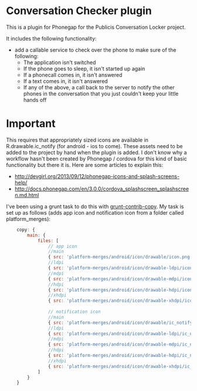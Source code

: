 Conversation Checker plugin
===========================
This is a plugin for Phonegap for the Publicis Conversation Locker project.

It includes the following functionality:

* add a callable service to check over the phone to make sure of the following:
    * The application isn't switched
    * If the phone goes to sleep, it isn't started up again
    * If a phonecall comes in, it isn't answered
    * If a text comes in, it isn't answered
    * If any of the above, a call back to the server to notify the other phones in the conversation that you just couldn't keep your little hands off 

Important
=========
This requires that appropriately sized icons are available in R.drawable.ic_notify (for android - ios to come).
These assets need to be added to the project by hand when the plugin is added. I don't know why a workflow hasn't been created by Phonegap / cordova for this kind of basic functionality but there it is. Here are some articles to explain this:
* http://devgirl.org/2013/09/12/phonegap-icons-and-splash-screens-help/
* http://docs.phonegap.com/en/3.0.0/cordova_splashscreen_splashscreen.md.html

I've been using a grunt task to do this with [grunt-contrib-copy](https://github.com/gruntjs/grunt-contrib-copy). My task is set up as follows (adds app icon and notification icon from a folder called platform_merges):

```javascript
    copy: {
        main: {
            files: [
                // app icon
                //main
                { src: 'platform-merges/android/icon/drawable/icon.png', dest: 'platforms/android/res/drawable/icon.png' },
                //ldpi
                { src: 'platform-merges/android/icon/drawable-ldpi/icon.png', dest: 'platforms/android/res/drawable-ldpi/icon.png' },
                //mdpi
                { src: 'platform-merges/android/icon/drawable-mdpi/icon.png', dest: 'platforms/android/res/drawable-mdpi/icon.png' },
                //hdpi
                { src: 'platform-merges/android/icon/drawable-hdpi/icon.png', dest: 'platforms/android/res/drawable-hdpi/icon.png' },
                //xhdpi
                { src: 'platform-merges/android/icon/drawable-xhdpi/icon.png', dest: 'platforms/android/res/drawable-xhdpi/icon.png' },
                
                // notification icon
                //main
                { src: 'platform-merges/android/icon/drawable/ic_notify.png', dest: 'platforms/android/res/drawable/ic_notify.png' },
                //ldpi
                { src: 'platform-merges/android/icon/drawable-ldpi/ic_notify.png', dest: 'platforms/android/res/drawable-ldpi/ic_notify.png' },
                //mdpi
                { src: 'platform-merges/android/icon/drawable-mdpi/ic_notify.png', dest: 'platforms/android/res/drawable-mdpi/ic_notify.png' },
                //hdpi
                { src: 'platform-merges/android/icon/drawable-hdpi/ic_notify.png', dest: 'platforms/android/res/drawable-hdpi/ic_notify.png' },
                //xhdpi
                { src: 'platform-merges/android/icon/drawable-xhdpi/ic_notify.png', dest: 'platforms/android/res/drawable-xhdpi/ic_notify.png' },
            ]
        }
    }
```